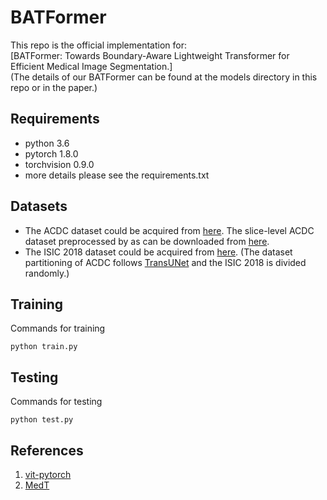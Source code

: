 # BATFormer
This repo is the official implementation for:\
[BATFormer: Towards Boundary-Aware Lightweight Transformer for Efficient Medical Image Segmentation.]\
(The details of our BATFormer can be found at the models directory in this repo or in the paper.)

## Requirements
* python 3.6
* pytorch 1.8.0
* torchvision 0.9.0
* more details please see the requirements.txt

## Datasets
* The ACDC dataset could be acquired from [here](https://www.creatis.insa-lyon.fr/Challenge/acdc/). The slice-level ACDC dataset preprocessed by as can be downloaded from [here](https://drive.google.com/file/d/18W_d8ho0Tl7TgPQXczOXZK5OUxtYkQdc/view?usp=share_link).
* The ISIC 2018 dataset could be acquired from [here](https://challenge.isic-archive.com/data/).
(The dataset partitioning of ACDC follows [TransUNet](https://github.com/Beckschen/TransUNet) and the ISIC 2018 is divided randomly.)

## Training
Commands for training
```
python train.py
```
## Testing
Commands for testing
``` 
python test.py
```
## References
1. [vit-pytorch](https://github.com/lucidrains/vit-pytorch)
2. [MedT](https://github.com/jeya-maria-jose/Medical-Transformer)
